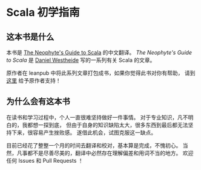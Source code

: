 # Scala 初学指南

## 这本书是什么

本书是 [The Neophyte's Guide to Scala](http://danielwestheide.com/scala/neophytes.html) 的中文翻译。
*The Neophyte's Guide to Scala* 是 [Daniel Westheide]( https://twitter.com/kaffeecoder) 写的一系列有关 Scala 的文章。

原作者在 leanpub 中将此系列文章打包成书，如果你觉得此书对你有帮助，
请到 [这里](https://leanpub.com/theneophytesguidetoscala) 给予原作者支持！


## 为什么会有这本书

在读书和学习过程中，个人一直很难坚持做好一件事情。
对于专业知识，凡不明白的，我都想一探到底，
但由于自身的知识缺陷太大，很多东西到最后都无法坚持下来，很容易产生挫败感。
遂借此机会，试图克服这一缺点。

目前已经花了整整一个月的时间去翻译和校对，基本算是完成，不愧初心。
当然，凡事都不是尽善尽美的，翻译中必然存在理解偏差和用词不当的地方。
欢迎任何 Issues 和 Pull Requests ！
